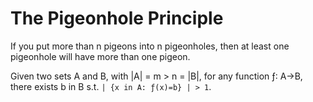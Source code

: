 # The Pigeonhole Principle
If you put more than n pigeons into n pigeonholes, then at least one pigeonhole will have more than one pigeon.

Given two sets A and B, with |A| = m > n = |B|, for any function ƒ: A->B, there exists b in B s.t. `| {x in A: ƒ(x)=b} | > 1`. 

